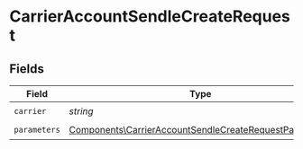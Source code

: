 # CarrierAccountSendleCreateRequest


## Fields

| Field                                                                                                                            | Type                                                                                                                             | Required                                                                                                                         | Description                                                                                                                      | Example                                                                                                                          |
| -------------------------------------------------------------------------------------------------------------------------------- | -------------------------------------------------------------------------------------------------------------------------------- | -------------------------------------------------------------------------------------------------------------------------------- | -------------------------------------------------------------------------------------------------------------------------------- | -------------------------------------------------------------------------------------------------------------------------------- |
| `carrier`                                                                                                                        | *string*                                                                                                                         | :heavy_check_mark:                                                                                                               | N/A                                                                                                                              | sendle                                                                                                                           |
| `parameters`                                                                                                                     | [Components\CarrierAccountSendleCreateRequestParameters](../../Models/Components/CarrierAccountSendleCreateRequestParameters.md) | :heavy_check_mark:                                                                                                               | N/A                                                                                                                              |                                                                                                                                  |
